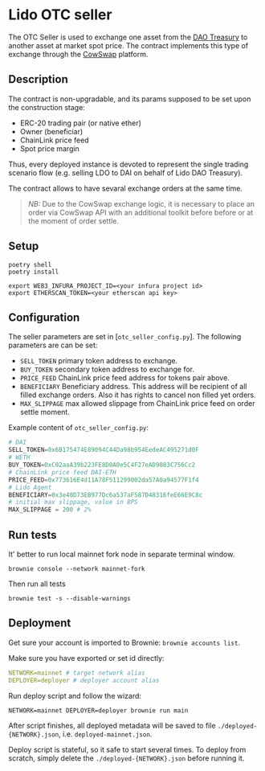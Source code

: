 # Lido OTC seller

The OTC Seller is used to exchange one asset from the [DAO Treasury](https://mainnet.lido.fi/#/lido-dao/0x3e40d73eb977dc6a537af587d48316fee66e9c8c/) to another asset at market spot price. The contract implements this type of exchange through the [CowSwap](https://cow.fi/) platform.

## Description

The contract is non-upgradable, and its params supposed to be set upon the construction stage:

- ERC-20 trading pair (or native ether)
- Owner (beneficiar)
- ChainLink price feed
- Spot price margin

Thus, every deployed instance is devoted to represent the single trading scenario flow (e.g. selling LDO to DAI on behalf of Lido DAO Treasury).

The contract allows to have sevaral exchange orders at the same time.

> *NB:* Due to the CowSwap exchange logic, it is necessary to place an order via CowSwap API with an additional toolkit before before or at the moment of order settle.

## Setup

```shell
poetry shell
poetry install

export WEB3_INFURA_PROJECT_ID=<your infura project id>
export ETHERSCAN_TOKEN=<your etherscan api key>
```

## Configuration

The seller parameters are set in [`otc_seller_config.py`]. The following parameters are can be set:

* `SELL_TOKEN` primary token address to exchange.
* `BUY_TOKEN` secondary token address to exchange for.
* `PRICE_FEED` ChainLink price feed address for tokens pair above.
* `BENEFICIARY` Beneficiary address. This address will be recipient of all filled exchange orders. Also it has rights to cancel non filled yet orders.
* `MAX_SLIPPAGE` max allowed slippage from ChainLink price feed on order settle moment.

Example content of `otc_seller_config.py`:

```py
# DAI
SELL_TOKEN=0x6B175474E89094C44Da98b954EedeAC495271d0F
# WETH
BUY_TOKEN=0xC02aaA39b223FE8D0A0e5C4F27eAD9083C756Cc2
# ChainLink price feed DAI-ETH
PRICE_FEED=0x773616E4d11A78F511299002da57A0a94577F1f4
# Lido Agent
BENEFICIARY=0x3e40D73EB977Dc6a537aF587D48316feE66E9C8c
# initial max slippage, value in BPS
MAX_SLIPPAGE = 200 # 2%
```

## Run tests

It' better to run local mainnet fork node in separate terminal window.

```shell
brownie console --network mainnet-fork
```

Then run all tests

```shell
brownie test -s --disable-warnings
```

## Deployment

Get sure your account is imported to Brownie: `brownie accounts list`.

Make sure you have exported or set id directly:

```yaml
NETWORK=mainnet # target network alias
DEPLOYER=deployer # deployer account alias
```

Run deploy script and follow the wizard:

```shell
NETWORK=mainnet DEPLOYER=deployer brownie run main
```

After script finishes, all deployed metadata will be saved to file `./deployed-{NETWORK}.json`, i.e. `deployed-mainnet.json`.

Deploy script is stateful, so it safe to start several times. To deploy from scratch, simply delete the `./deployed-{NETWORK}.json` before running it.
